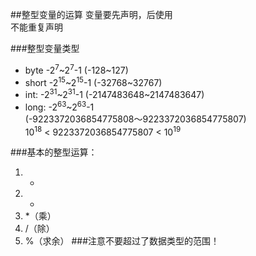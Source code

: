 ##整型变量的运算
变量要先声明，后使用  
不能重复声明  

###整型变量类型
* byte -2<sup>7</sup>~2<sup>7</sup>-1 (-128~127)  
* short -2<sup>15</sup>~2<sup>15</sup>-1 (-32768~32767)  
* int: -2<sup>31</sup>~2<sup>31</sup>-1 (-2147483648~2147483647)  
* long: -2<sup>63</sup>~2<sup>63</sup>-1   
(-9223372036854775808～9223372036854775807)  
10<sup>18</sup> < 9223372036854775807 < 10<sup>19</sup>  

###基本的整型运算：  
1. +
2. -
3. *（乘）
4. /（除）
5. %（求余）
###注意不要超过了数据类型的范围！
